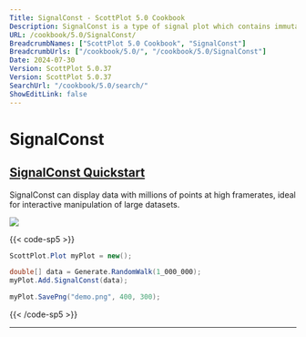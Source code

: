 ```yaml
---
Title: SignalConst - ScottPlot 5.0 Cookbook
Description: SignalConst is a type of signal plot which contains immutable data points and occupies more memory but offers greater performance for extremely large datasets. It is rarely needed, but best use for plotting data containing millions of points.
URL: /cookbook/5.0/SignalConst/
BreadcrumbNames: ["ScottPlot 5.0 Cookbook", "SignalConst"]
BreadcrumbUrls: ["/cookbook/5.0/", "/cookbook/5.0/SignalConst"]
Date: 2024-07-30
Version: ScottPlot 5.0.37
Version: ScottPlot 5.0.37
SearchUrl: "/cookbook/5.0/search/"
ShowEditLink: false
---
```


# SignalConst


<h2><a href='/cookbook/5.0/SignalConst/SignalConstQuickstart'>SignalConst Quickstart</a></h2>

SignalConst can display data with millions of points at high framerates, ideal for interactive manipulation of large datasets.

[![](/cookbook/5.0/images/SignalConstQuickstart.png?240729212327)](/cookbook/5.0/images/SignalConstQuickstart.png?240729212327)

{{< code-sp5 >}}

```cs
ScottPlot.Plot myPlot = new();

double[] data = Generate.RandomWalk(1_000_000);
myPlot.Add.SignalConst(data);

myPlot.SavePng("demo.png", 400, 300);

```

{{< /code-sp5 >}}

<hr class='my-5 invisible'>

